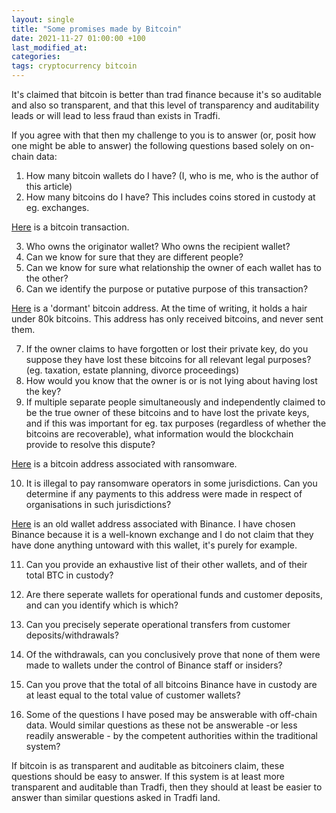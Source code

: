 ```yaml
---
layout: single
title: "Some promises made by Bitcoin"
date: 2021-11-27 01:00:00 +100
last_modified_at:
categories:
tags: cryptocurrency bitcoin
---
```


It's claimed that bitcoin is better than trad finance because it's so auditable and also so transparent, and that this level of transparency and auditability leads or will lead to less fraud than exists in Tradfi.

If you agree with that then my challenge to you is to answer (or, posit how one might be able to answer) the following questions based solely on on-chain data:

1. How many bitcoin wallets do I have? (I, who is me, who is the author of this article)
2. How many bitcoins do I have? This includes coins stored in custody at eg. exchanges.

[Here](https://www.blockchain.com/btc/tx/12010c662a13d5b7e262a77354407f3cdb56260b00a1691c1ea24e22fc7654c7) is a bitcoin transaction.

3. Who owns the originator wallet? Who owns the recipient wallet?
4. Can we know for sure that they are different people?
5. Can we know for sure what relationship the owner of each wallet has to the other?
6. Can we identify the purpose or putative purpose of this transaction?

[Here](https://www.blockchain.com/btc/address/1FeexV6bAHb8ybZjqQMjJrcCrHGW9sb6uF) is a 'dormant' bitcoin address. At the time of writing, it holds a hair under 80k bitcoins. This address has only received bitcoins, and never sent them.

7. If the owner claims to have forgotten or lost their private key, do you suppose they have lost these bitcoins for all relevant legal purposes? (eg. taxation, estate planning, divorce proceedings)
8. How would you know that the owner is or is not lying about having lost the key?
10. If multiple separate people simultaneously and independently claimed to be the true owner of these bitcoins and to have lost the private keys, and if this was important for eg. tax purposes (regardless of whether the bitcoins are recoverable), what information would the blockchain provide to resolve this dispute?

[Here](https://www.blockchain.com/btc/address/1HrEqMHQVWhKuCg7a3rxo2tAFAiKquJ5iP) is a bitcoin address associated with ransomware. 

10. It is illegal to pay ransomware operators in some jurisdictions. Can you determine if any payments to this address were made in respect of organisations in such jurisdictions?

[Here](https://www.blockchain.com/btc/address/1NDyJtNTjmwk5xPNhjgAMu4HDHigtobu1s) is an old wallet address associated with Binance. I have chosen Binance because it is a well-known exchange and I do not claim that they have done anything untoward with this wallet, it's purely for example.

11. Can you provide an exhaustive list of their other wallets, and of their total BTC in custody?

12. Are there seperate wallets for operational funds and customer deposits, and can you identify which is which?

13. Can you precisely seperate operational transfers from customer deposits/withdrawals?
14. Of the withdrawals, can you conclusively prove that none of them were made to wallets under the control of Binance staff or insiders?
15. Can you prove that the total of all bitcoins Binance have in custody are at least equal to the total value of customer wallets?
16. Some of the questions I have posed may be answerable with off-chain data. Would similar questions as these not be answerable -or less readily answerable - by the competent authorities within the traditional system?

If bitcoin is as transparent and auditable as bitcoiners claim, these questions should be easy to answer. If this system is at least more transparent and auditable than Tradfi, then they should at least be easier to answer than similar questions asked in Tradfi land.
